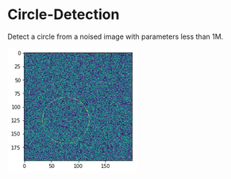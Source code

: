 # Circle-Detection
Detect a circle from a noised image with parameters less than 1M. 



![alt text](https://github.com/jj574435561/Circle-Detection/blob/master/image1%20copy.png)

